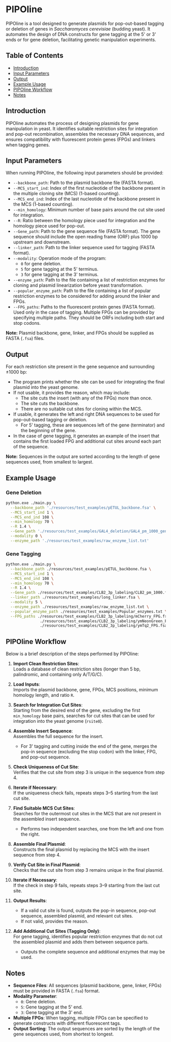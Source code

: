 # PIPOline

PIPOline is a tool designed to generate plasmids for pop-out-based tagging or deletion of genes in *Saccharomyces cerevisiae* (budding yeast). It automates the design of DNA constructs for gene tagging at the 5' or 3' ends or for gene deletion, facilitating genetic manipulation experiments.

## Table of Contents

- [Introduction](#introduction)
- [Input Parameters](#input-parameters)
- [Output](#output)
- [Example Usage](#example-usage)
- [PIPOline Workflow](#pipoline-workflow)
- [Notes](#notes)

## Introduction

PIPOline automates the process of designing plasmids for gene manipulation in yeast. It identifies suitable restriction sites for integration and pop-out recombination, assembles the necessary DNA sequences, and ensures compatibility with fluorescent protein genes (FPGs) and linkers when tagging genes.

## Input Parameters

When running PIPOline, the following input parameters should be provided:

- `--backbone_path`: Path to the plasmid backbone file (FASTA format).
- `--MCS_start_ind`: Index of the first nucleotide of the backbone present in the multiple cloning site (MCS) (1-based counting).
- `--MCS_end_ind`: Index of the last nucleotide of the backbone present in the MCS (1-based counting).
- `--min_homology`: Minimum number of base pairs around the cut site used for integration.
- `--R`: Ratio between the homology piece used for integration and the homology piece used for pop-out.
- `--Gene_path`: Path to the gene sequence file (FASTA format). The gene sequence should include the open reading frame (ORF) plus 1000 bp upstream and downstream.
- `--linker_path`: Path to the linker sequence used for tagging (FASTA format).
- `--modality`: Operation mode of the program:
  - `0` for gene deletion.
  - `5` for gene tagging at the 5' terminus.
  - `3` for gene tagging at the 3' terminus.
- `--enzyme_path`: Path to the file containing a list of restriction enzymes for cloning and plasmid linearization before yeast transformation.
- `--popular_enzyme_path`: Path to the file containing a list of popular restriction enzymes to be considered for adding around the linker and FPGs.
- `--FPG_paths`: Paths to the fluorescent protein genes (FASTA format). Used only in the case of tagging. Multiple FPGs can be provided by specifying multiple paths. They should be ORFs including both start and stop codons.

**Note:** Plasmid backbone, gene, linker, and FPGs should be supplied as FASTA (`.fsa`) files.

## Output

For each restriction site present in the gene sequence and surrounding ±1000 bp:

- The program prints whether the site can be used for integrating the final plasmid into the yeast genome.
- If not usable, it provides the reason, which may include:
  - The site cuts the insert (with any of the FPGs) more than once.
  - The site cuts the backbone.
  - There are no suitable cut sites for cloning within the MCS.
- If usable, it generates the left and right DNA sequences to be used for pop-out-based tagging or deletion.
  - For 5' tagging, these are sequences left of the gene (terminator) and the beginning of the gene.
- In the case of gene tagging, it generates an example of the insert that contains the first loaded FPG and additional cut sites around each part of the sequence.

**Note:** Sequences in the output are sorted according to the length of gene sequences used, from smallest to largest.

## Example Usage

### Gene Deletion

```bash
python.exe ./main.py \
  --backbone_path './resources/test_examples/pETUL_backbone.fsa' \
  --MCS_start_ind 1 \
  --MCS_end_ind 108 \
  --min_homology 70 \
  --R 1.4 \
  --Gene_path './resources/test_examples/GAL4_deletion/GAL4_pm_1000_gene.fsa' \
  --modality 0 \
  --enzyme_path './resources/test_examples/raw_enzyme_list.txt'
```

### Gene Tagging
```bash
python.exe ./main.py \
  --backbone_path ./resources/test_examples/pETUL_backbone.fsa \
  --MCS_start_ind 1 \
  --MCS_end_ind 108 \
  --min_homology 70 \
  --R 1.4 \
  --Gene_path ./resources/test_examples/CLB2_3p_labeling/CLB2_pm_1000.fsa \
  --linker_path ./resources/test_examples/long_linker.fsa \
  --modality 5 \
  --enzyme_path ./resources/test_examples/raw_enzyme_list.txt \
  --popular_enzyme_path ./resources/test_examples/Popular_enzymes.txt \
  --FPG_paths ./resources/test_examples/CLB2_3p_labeling/mCherry_FPG.fsa \
               ./resources/test_examples/CLB2_3p_labeling/ymNeonGreen_FPG.fsa \
               ./resources/test_examples/CLB2_3p_labeling/ymTq2_FPG.fsa
```

## PIPOline Workflow

Below is a brief description of the steps performed by PIPOline:

1. **Import Clean Restriction Sites**:  
   Loads a database of clean restriction sites (longer than 5 bp, palindromic, and containing only A/T/G/C).

2. **Load Inputs**:  
   Imports the plasmid backbone, gene, FPGs, MCS positions, minimum homology length, and ratio `R`.

3. **Search for Integration Cut Sites**:  
   Starting from the desired end of the gene, excluding the first `min_homology` base pairs, searches for cut sites that can be used for integration into the yeast genome (`rsite0`).

4. **Assemble Insert Sequence**:  
   Assembles the full sequence for the insert.  
   - For 3' tagging and cutting inside the end of the gene, merges the pop-in sequence (excluding the stop codon) with the linker, FPG, and pop-out sequence.

5. **Check Uniqueness of Cut Site**:  
   Verifies that the cut site from step 3 is unique in the sequence from step 4.

6. **Iterate if Necessary**:  
   If the uniqueness check fails, repeats steps 3–5 starting from the last cut site.

7. **Find Suitable MCS Cut Sites**:  
   Searches for the outermost cut sites in the MCS that are not present in the assembled insert sequence.  
   - Performs two independent searches, one from the left and one from the right.

8. **Assemble Final Plasmid**:  
   Constructs the final plasmid by replacing the MCS with the insert sequence from step 4.

9. **Verify Cut Site in Final Plasmid**:  
   Checks that the cut site from step 3 remains unique in the final plasmid.

10. **Iterate if Necessary**:  
    If the check in step 9 fails, repeats steps 3–9 starting from the last cut site.

11. **Output Results**:  
    - If a valid cut site is found, outputs the pop-in sequence, pop-out sequence, assembled plasmid, and relevant cut sites.
    - If not valid, provides the reason.

12. **Add Additional Cut Sites (Tagging Only)**:  
    For gene tagging, identifies popular restriction enzymes that do not cut the assembled plasmid and adds them between sequence parts.  
    - Outputs the complete sequence and additional enzymes that may be used.

## Notes

- **Sequence Files**: All sequences (plasmid backbone, gene, linker, FPGs) must be provided in FASTA (`.fsa`) format.
- **Modality Parameter**:
  - `0`: Gene deletion.
  - `5`: Gene tagging at the 5' end.
  - `3`: Gene tagging at the 3' end.
- **Multiple FPGs**: When tagging, multiple FPGs can be specified to generate constructs with different fluorescent tags.
- **Output Sorting**: The output sequences are sorted by the length of the gene sequences used, from shortest to longest.
